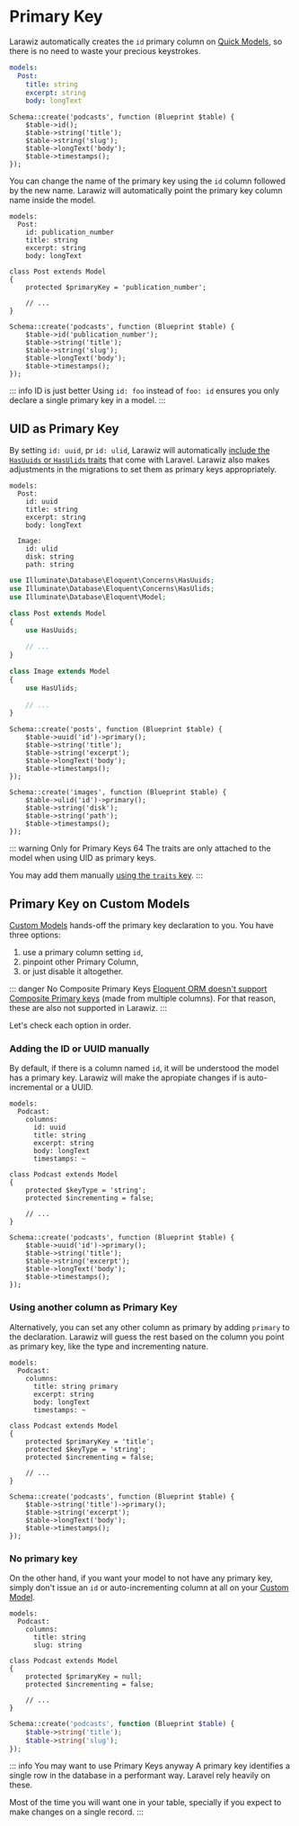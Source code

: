 # Primary Key

Larawiz automatically creates the `id` primary column on [Quick Models](../model.md#quick-model), so there is no need to waste your precious keystrokes.

```yaml
models:
  Post:
    title: string
    excerpt: string
    body: longText
```

```php{2}
Schema::create('podcasts', function (Blueprint $table) {
    $table->id();
    $table->string('title');
    $table->string('slug');
    $table->longText('body');
    $table->timestamps(); 
});
```

You can change the name of the primary key using the `id` column followed by the new name. Larawiz will automatically point the primary key column name inside the model.

```yaml{3}
models:
  Post:
    id: publication_number
    title: string
    excerpt: string
    body: longText
```

```php{3}
class Post extends Model
{
    protected $primaryKey = 'publication_number';
    
    // ...
}
```

```php{2}
Schema::create('podcasts', function (Blueprint $table) {
    $table->id('publication_number');
    $table->string('title');
    $table->string('slug');
    $table->longText('body');
    $table->timestamps(); 
});
```

::: info ID is just better
Using `id: foo` instead of `foo: id` ensures you only declare a single primary key in a model.
:::

## UID as Primary Key

By setting `id: uuid`, pr `id: ulid`, Larawiz will automatically [include the `HasUuids` or `HasUlids` traits](https://laravel.com/docs/9.x/eloquent#uuid-and-ulid-keys) that come with Laravel. Larawiz also makes adjustments in the migrations to set them as primary keys appropriately.

```yaml{3,9}
models:
  Post:
    id: uuid
    title: string
    excerpt: string
    body: longText
  
  Image:
    id: ulid
    disk: string
    path: string
```

```php
use Illuminate\Database\Eloquent\Concerns\HasUuids;
use Illuminate\Database\Eloquent\Concerns\HasUlids;
use Illuminate\Database\Eloquent\Model;

class Post extends Model
{
    use HasUuids;
    
    // ...
}

class Image extends Model
{
    use HasUlids;
    
    // ...
}
```

```php{2,10}
Schema::create('posts', function (Blueprint $table) {
    $table->uuid('id')->primary();
    $table->string('title');
    $table->string('excerpt');
    $table->longText('body');
    $table->timestamps(); 
});

Schema::create('images', function (Blueprint $table) {
    $table->ulid('id')->primary();
    $table->string('disk');
    $table->string('path');
    $table->timestamps(); 
});
```

::: warning Only for Primary Keys 64
The traits are only attached to the model when using UID as primary keys.

You may add them manually [using the `traits` key](../model-properties/traits.md#external-traits). 
:::

## Primary Key on Custom Models

[Custom Models](../model.md#custom-model) hands-off the primary key declaration to you. You have three options:

1. use a primary column setting `id`,
2. pinpoint other Primary Column,
3. or just disable it altogether.

::: danger No Composite Primary Keys
[Eloquent ORM doesn't support Composite Primary keys](https://github.com/laravel/framework/issues/5355) (made from multiple columns). For that reason, these are also not supported in Larawiz.
:::

Let's check each option in order.

### Adding the ID or UUID manually

By default, if there is a column named `id`, it will be understood the model has a primary key. Larawiz will make the apropiate changes if is auto-incremental or a UUID.

```yaml{4}
models:
  Podcast:
    columns:
      id: uuid
      title: string
      excerpt: string
      body: longText
      timestamps: ~
```

```php{3-4}
class Podcast extends Model
{
    protected $keyType = 'string';
    protected $incrementing = false;

    // ...
}
```

```php{2}
Schema::create('podcasts', function (Blueprint $table) {
    $table->uuid('id')->primary();
    $table->string('title');
    $table->string('excerpt');
    $table->longText('body');
    $table->timestamps();
});
```

### Using another column as Primary Key

Alternatively, you can set any other column as primary by adding `primary` to the declaration. Larawiz will guess the rest based on the column you point as primary key, like the type and incrementing nature.

```yaml{4}
models:
  Podcast:
    columns:
      title: string primary
      excerpt: string
      body: longText
      timestamps: ~
```

```php{3-5}
class Podcast extends Model
{
    protected $primaryKey = 'title';
    protected $keyType = 'string';
    protected $incrementing = false;

    // ...
}
```

```php{2}
Schema::create('podcasts', function (Blueprint $table) {
    $table->string('title')->primary();
    $table->string('excerpt');
    $table->longText('body');
    $table->timestamps();
});
```

### No primary key

On the other hand, if you want your model to not have any primary key, simply don't issue an `id` or auto-incrementing column at all on your [Custom Model](../model.md#custom-model).

```yaml{8}
models:
  Podcast:
    columns:
      title: string
      slug: string
```

```php{3-4}
class Podcast extends Model
{
    protected $primaryKey = null;
    protected $incrementing = false;

    // ...
}
```

```php
Schema::create('podcasts', function (Blueprint $table) {
    $table->string('title');
    $table->string('slug');
});
```

::: info You may want to use Primary Keys anyway
A primary key identifies a single row in the database in a performant way. Laravel rely heavily on these.

Most of the time you will want one in your table, specially if you expect to make changes on a single record.
:::
